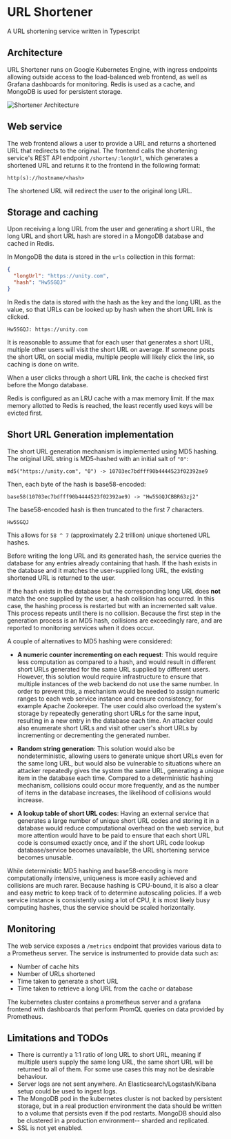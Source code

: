 # URL Shortener
A URL shortening service written in Typescript

## Architecture

URL Shortener runs on Google Kubernetes Engine, with ingress endpoints allowing outside access to the load-balanced web frontend, as well as Grafana dashboards for monitoring. Redis is used as a cache, and MongoDB is used for persistent storage.

![Shortener Architecture](https://user-images.githubusercontent.com/6937171/159193166-a3b9d6e3-2f54-488e-b3ca-ced86dcec0f2.png)

## Web service

The web frontend allows a user to provide a URL and returns a shortened URL that redirects to the original. The frontend calls the shortening service's REST API endpoint `/shorten/:longUrl`, which generates a shortened URL and returns it to the frontend in the following format:

```http(s)://hostname/<hash>```

The shortened URL will redirect the user to the original long URL. 

## Storage and caching
Upon receiving a long URL from the user and generating a short URL, the long URL and short URL hash are stored in a MongoDB database and cached in Redis. 

In MongoDB the data is stored in the `urls` collection in this format:

```json
{
  "longUrl": "https://unity.com",
  "hash": "Hw5SGQJ"
}
```

In Redis the data is stored with the hash as the key and the long URL as the value, so that URLs can be looked up by hash when the short URL link is clicked.

```
Hw5SGQJ: https://unity.com
```

It is reasonable to assume that for each user that generates a short URL, multiple other users will visit the short URL on average. If someone posts the short URL on social media, multiple people will likely click the link, so caching is done on write. 

When a user clicks through a short URL link, the cache is checked first before the Mongo database. 

Redis is configured as an LRU cache with a max memory limit. If the max memory allotted to Redis is reached, the least recently used keys will be evicted first. 

## Short URL Generation implementation

The short URL generation mechanism is implemented using MD5 hashing. The original URL string is MD5-hashed with an initial salt of `"0"`:

```
md5("https://unity.com", "0") -> 10703ec7bdfff90b4444523f02392ae9
```

Then, each byte of the hash is base58-encoded:

```
base58(10703ec7bdfff90b4444523f02392ae9) -> "Hw5SGQJCBBR63zj2"
```

The base58-encoded hash is then truncated to the first 7 characters.

```
Hw5SGQJ
```

This allows for `58 ^ 7` (approximately 2.2 trillion) unique shortened URL hashes.

Before writing the long URL and its generated hash, the service queries the database for any entries already containing that hash. If the hash exists in the database and it matches the user-supplied long URL, the existing shortened URL is returned to the user. 

If the hash exists in the database but the corresponding long URL does **not** match the one supplied by the user, a hash collision has occurred. In this case, the hashing process is restarted but with an incremented salt value. This process repeats until there is no collision. Because the first step in the generation process is an MD5 hash, collisions are exceedingly rare, and are reported to monitoring services when it does occur. 


A couple of alternatives to MD5 hashing were considered:
- **A numeric counter incrementing on each request**: This would require less computation as compared to a hash, and would result in different short URLs generated for the same URL supplied by different users. However, this solution would require infrastructure to ensure that multiple instances of the web backend do not use the same number. In order to prevent this, a mechanism would be needed to assign numeric ranges to each web service instance and ensure consistency, for example Apache Zookeeper. The user could also overload the system's storage by repeatedly generating short URLs for the same input, resulting in a new entry in the database each time. An attacker could also enumerate short URLs and visit other user's short URLs by incrementing or decrementing the generated number.

- **Random string generation**: This solution would also be nondeterministic, allowing users to generate unique short URLs even for the same long URL, but would also be vulnerable to situations where an attacker repeatedly gives the system the same URL, generating a unique item in the database each time. Compared to a deterministic hashing mechanism, collisions could occur more frequently, and as the number of items in the database increases, the likelihood of collisions would increase.

- **A lookup table of short URL codes**: Having an external service that generates a large number of unique short URL codes and storing it in a database would reduce computational overhead on the web service, but more attention would have to be paid to ensure that each short URL code is consumed exactly once, and if the short URL code lookup database/service becomes unavailable, the URL shortening service becomes unusable. 

While deterministic MD5 hashing and base58-encoding is more computationally intensive, uniqueness is more easily achieved and collisions are much rarer. Because hashing is CPU-bound, it is also a clear and easy metric to keep track of to determine autoscaling policies. If a web service instance is consistently using a lot of CPU, it is most likely busy computing hashes, thus the service should be scaled horizontally.

## Monitoring

The web service exposes a `/metrics` endpoint that provides various data to a Prometheus server. The service is instrumented to provide data such as:

- Number of cache hits
- Number of URLs shortened
- Time taken to generate a short URL
- Time taken to retrieve a long URL from the cache or database

The kubernetes cluster contains a prometheus server and a grafana frontend with dashboards that perform PromQL queries on data provided by Prometheus.

## Limitations and TODOs
- There is currently a 1:1 ratio of long URL to short URL, meaning if multiple users supply the same long URL, the same short URL will be returned to all of them. For some use cases this may not be desirable behaviour. 
- Server logs are not sent anywhere. An Elasticsearch/Logstash/Kibana setup could be used to ingest logs. 
- The MongoDB pod in the kubernetes cluster is not backed by persistent storage, but in a real production environment the data should be written to a volume that persists even if the pod restarts. MongoDB should also be clustered in a production environment-- sharded and replicated.
- SSL is not yet enabled.



